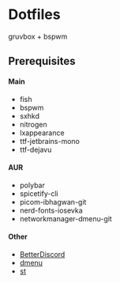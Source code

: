 # Dotfiles
gruvbox + bspwm

## Prerequisites

#### Main
- fish
- bspwm
- sxhkd
- nitrogen
- lxappearance
- ttf-jetbrains-mono
- ttf-dejavu

#### AUR
- polybar
- spicetify-cli
- picom-ibhagwan-git
- nerd-fonts-iosevka
- networkmanager-dmenu-git

#### Other
- [BetterDiscord](https://github.com/BetterDiscord/BetterDiscord/)
- [dmenu](https://tools.suckless.org/dmenu/)
- [st](https://st.suckless.org/)
